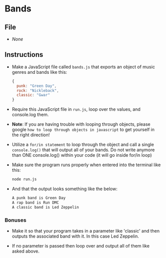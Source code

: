 # Bands

## File

* *None*

## Instructions

* Make a JavaScript file called `bands.js` that exports an object of music genres and bands like this:

  ```javascript
  {
    punk: "Green Day",
    rock: "Nickleback",
    classic: "Gwar"
  }
  ```

* Require this JavaScript file in `run.js`, loop over the values, and console.log them.

* **Note**: If you are having trouble with looping through objects, please google `how to loop through objects in javascript` to get yourself in the right direction!

* Utilize a `for/in statement` to loop through the object and call a single `console.log()` that will output all of your bands. Do not write anymore than ONE console.log() within your code (it will go inside for/in loop)

* Make sure the program runs properly when entered into the terminal like this:

  ```bash
  node run.js
  ```

* And that the output looks something like the below:

  ```bash
  A punk band is Green Day
  A rap band is Run DMC
  A classic band is Led Zeppelin
  ```

### Bonuses

* Make it so that your program takes in a parameter like 'classic' and then outputs the associated band with it. In this case Led Zeppelin.

* If no parameter is passed then loop over and output all of them like asked above.
